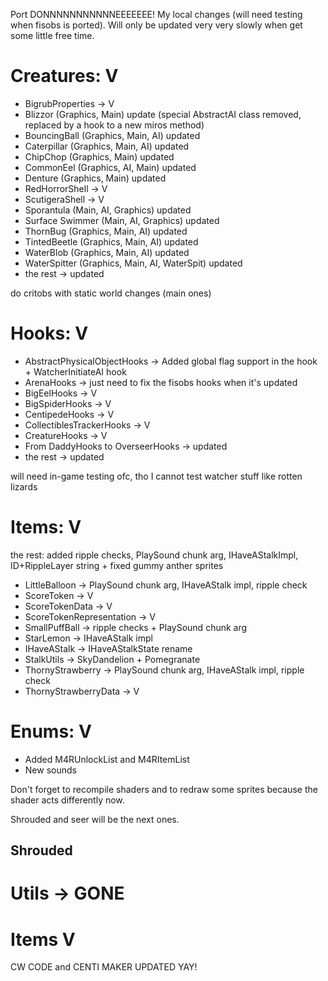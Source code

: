 Port DONNNNNNNNNNNEEEEEEE!
My local changes (will need testing when fisobs is ported).
Will only be updated very very slowly when get some little free time.

# Creatures: V
 - BigrubProperties -> V
 - Blizzor (Graphics, Main) update (special AbstractAI class removed, replaced by a hook to a new miros method)
 - BouncingBall (Graphics, Main, AI) updated
 - Caterpillar (Graphics, Main, AI) updated
 - ChipChop (Graphics, Main) updated
 - CommonEel (Graphics, AI, Main) updated
 - Denture (Graphics, Main) updated
 - RedHorrorShell -> V
 - ScutigeraShell -> V
 - Sporantula (Main, AI, Graphics) updated
 - Surface Swimmer (Main, AI, Graphics) updated
 - ThornBug (Graphics, Main, AI) updated
 - TintedBeetle (Graphics, Main, AI) updated
 - WaterBlob (Graphics, Main, AI) updated
 - WaterSpitter (Graphics, Main, AI, WaterSpit) updated
 - the rest -> updated

do critobs with static world changes (main ones)

# Hooks: V
 - AbstractPhysicalObjectHooks -> Added global flag support in the hook + WatcherInitiateAI hook
 - ArenaHooks -> just need to fix the fisobs hooks when it's updated
 - BigEelHooks -> V
 - BigSpiderHooks -> V
 - CentipedeHooks -> V
 - CollectiblesTrackerHooks -> V
 - CreatureHooks -> V
 - From DaddyHooks to OverseerHooks -> updated
 - the rest -> updated

will need in-game testing ofc, tho I cannot test watcher stuff like rotten lizards

# Items: V
the rest: added ripple checks, PlaySound chunk arg, IHaveAStalkImpl, ID+RippleLayer string + fixed gummy anther sprites
 - LittleBalloon -> PlaySound chunk arg, IHaveAStalk impl, ripple check
 - ScoreToken -> V
 - ScoreTokenData -> V
 - ScoreTokenRepresentation -> V
 - SmallPuffBall -> ripple checks + PlaySound chunk arg
 - StarLemon -> IHaveAStalk impl
 - IHaveAStalk -> IHaveAStalkState rename
 - StalkUtils -> SkyDandelion + Pomegranate
 - ThornyStrawberry -> PlaySound chunk arg, IHaveAStalk impl, ripple check
 - ThornyStrawberryData -> V

# Enums: V
 - Added M4RUnlockList and M4RItemList
 - New sounds

Don't forget to recompile shaders and to redraw some sprites because the shader acts differently now.

Shrouded and seer will be the next ones.

## Shrouded
# Utils -> GONE
# Items V

CW CODE and CENTI MAKER UPDATED YAY!
